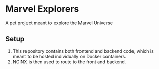 # Marvel Explorers

A pet project meant to explore the Marvel Universe

## Setup

1. This repository contains both frontend and backend code, which is meant to be hosted individually on Docker containers.
2. NGINX is then used to route to the front and backend.
